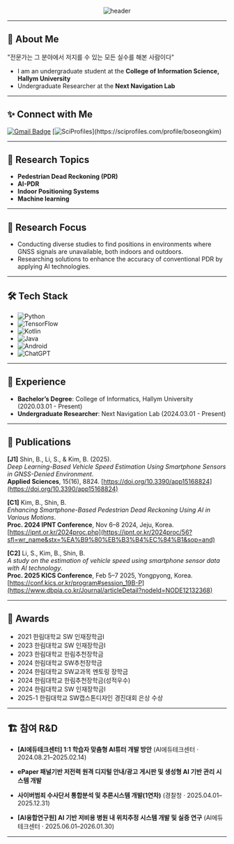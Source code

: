 <div align="center">

![header](https://capsule-render.vercel.app/api?type=waving&color=0:00b4d8,100:90e0ef&height=300&section=header&text=Welcome!😎&desc=Boseong%20Kim's%20Github&fontSize=90&descSize=30&fontColor=ffffff&fontAlignY=30&descAlignY=60)

</div>

---

## 👋 About Me
"전문가는 그 분야에서 저지를 수 있는 모든 실수를 해본 사람이다" <br>
- I am an undergraduate student at the **College of Information Science, Hallym University**
- Undergraduate Researcher at the **Next Navigation Lab**

---
## ✨ Connect with Me
[![Gmail Badge](https://img.shields.io/badge/Gmail-D14836?style=for-the-badge&logo=gmail&logoColor=white)](mailto:kimbosung1217@gmail.com)
[![SciProfiles](https://img.shields.io/badge/SciProfiles-View%20Profile-blue?style=for-the-badge&logo=data:image/svg+xml;base64,PHN2ZyB3aWR0aD0i...)](https://sciprofiles.com/profile/boseongkim)



---

## 🔬 Research Topics
- **Pedestrian Dead Reckoning (PDR)**  
- **AI-PDR**  
- **Indoor Positioning Systems**
- **Machine learning**
---

## 📌 Research Focus
- Conducting diverse studies to find positions in environments where GNSS signals are unavailable, both indoors and outdoors.
- Researching solutions to enhance the accuracy of conventional PDR by applying AI technologies.

---

## 🛠️ Tech Stack
- ![Python](https://img.shields.io/badge/python-3670A0?style=for-the-badge&logo=python&logoColor=ffdd54)
- ![TensorFlow](https://img.shields.io/badge/TensorFlow-%23FF6F00.svg?style=for-the-badge&logo=TensorFlow&logoColor=white)
- ![Kotlin](https://img.shields.io/badge/kotlin-%237F52FF.svg?style=for-the-badge&logo=kotlin&logoColor=white)
- ![Java](https://img.shields.io/badge/java-%23ED8B00.svg?style=for-the-badge&logo=openjdk&logoColor=white)
- ![Android](https://img.shields.io/badge/Android-3DDC84?style=for-the-badge&logo=android&logoColor=white)
- ![ChatGPT](https://img.shields.io/badge/ChatGPT-412991?style=for-the-badge&logo=openai&logoColor=white)

---

## 💼 Experience
- **Bachelor’s Degree**: College of Informatics, Hallym University (2020.03.01 - Present)  
- **Undergraduate Researcher**: Next Navigation Lab (2024.03.01 - Present)  

---

## 📜 Publications
**[J1]** Shin, B., Li, S., & Kim, B. (2025).  
*Deep Learning-Based Vehicle Speed Estimation Using Smartphone Sensors in GNSS-Denied Environment*.  
**Applied Sciences**, 15(16), 8824. [https://doi.org/10.3390/app15168824](https://doi.org/10.3390/app15168824)  

**[C1]** Kim, B., Shin, B.  
*Enhancing Smartphone-Based Pedestrian Dead Reckoning Using AI in Various Motions*.  
**Proc. 2024 IPNT Conference**, Nov 6–8 2024, Jeju, Korea.  
[https://ipnt.or.kr/2024proc.php](https://ipnt.or.kr/2024proc/56?sfl=wr_name&stx=%EA%B9%80%EB%B3%B4%EC%84%B1&sop=and)  

**[C2]** Li, S., Kim, B., Shin, B.  
*A study on the estimation of vehicle speed using smartphone sensor data with AI technology*.  
**Proc. 2025 KICS Conference**, Feb 5–7 2025, Yongpyong, Korea.  
[https://conf.kics.or.kr/program#session_19B-P](https://www.dbpia.co.kr/Journal/articleDetail?nodeId=NODE12132368)  


---

## 🏅 Awards
- 2021 한림대학교 SW 인재장학금I 
- 2023 한림대학교 SW 인재장학금I 
- 2023 한림대학교 한림추천장학금
- 2024 한림대학교 SW추천장학금 
- 2024 한림대학교 SW교과목 멘토링 장학금
- 2024 한림대학교 한림추천장학금(성적우수)
- 2024 한림대학교 SW 인재장학금I
- 2025-1 한림대학교 SW캡스톤디자인 경진대회 은상 수상


---

## 🏗️ 참여 R&D 

- **[AI에듀테크센터] 1:1 학습자 맞춤형 AI튜터 개발 방안** (AI에듀테크센터 · 2024.08.21–2025.02.14)
  
- **ePaper 패널기반 저전력 원격 디지털 안내/광고 게시판 및 생성형 AI 기반 관리 시스템 개발** 

- **사이버범죄 수사단서 통합분석 및 추론시스템 개발(1연차)** (경찰청 · 2025.04.01–2025.12.31)  

- **[AI융합연구원] AI 기반 저비용 병원 내 위치추정 시스템 개발 및 실증 연구** (AI에듀테크센터 · 2025.06.01–2026.01.30)  


---



